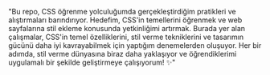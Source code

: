 "Bu repo, CSS öğrenme yolculuğumda gerçekleştirdiğim pratikleri ve alıştırmaları barındırıyor.  Hedefim, CSS'in temellerini öğrenmek ve web sayfalarına stil ekleme konusunda yetkinliğimi artırmak.  Burada yer alan çalışmalar, CSS'in temel özelliklerini, stil verme tekniklerini ve tasarımın gücünü daha iyi kavrayabilmek için yaptığım denemelerden oluşuyor.  Her bir adımda, stil verme dünyasına biraz daha yaklaşıyor ve öğrendiklerimi uygulamalı bir şekilde geliştirmeye çalışıyorum! ✨"
